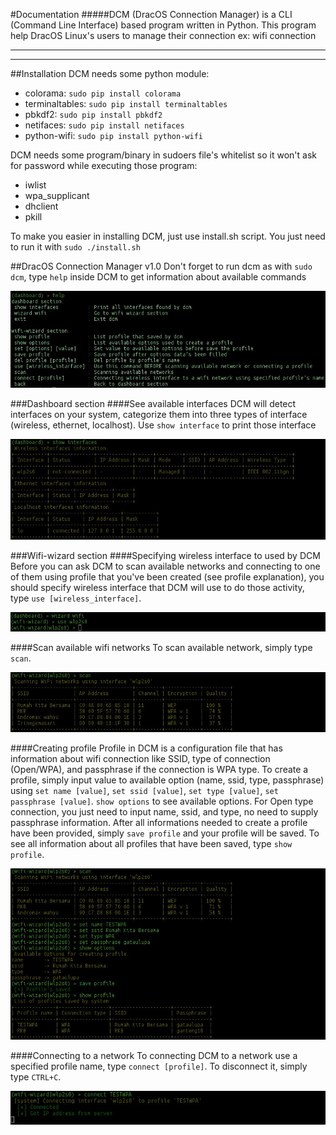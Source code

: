 #Documentation
#####DCM (DracOS Connection Manager) is a CLI (Command Line Interface) based program written in Python. This program help DracOS Linux's users to manage their connection ex: wifi connection
***
***
##Installation
DCM needs some python module:
- colorama: `sudo pip install colorama`
- terminaltables: `sudo pip install terminaltables `
- pbkdf2: `sudo pip install pbkdf2`
- netifaces: `sudo pip install netifaces`
- python-wifi: `sudo pip install python-wifi`

DCM needs some program/binary in sudoers file's whitelist so it won't ask for password while executing those program:
- iwlist
- wpa_supplicant 
- dhclient
- pkill

To make you easier in installing DCM, just use install.sh script. You just need to run it with `sudo ./install.sh`  

##DracOS Connection Manager v1.0
Don't forget to run dcm as with `sudo dcm`, type `help` inside DCM to get information about available commands

![](screenshots/help.jpeg) 

###Dashboard section
####See available interfaces
DCM will detect interfaces on your system, categorize them into three types of interface (wireless, ethernet, localhost).
Use `show interface` to print those interface

![](screenshots/show_interfaces.jpeg) 

###Wifi-wizard section
####Specifying wireless interface to used by DCM
Before you can ask DCM to scan available networks and connecting to one of them using profile that you've been created (see profile explanation), you should specify wireless interface that DCM will use to do those activity, type `use [wireless_interface]`.

![](screenshots/use_interface.jpeg) 

####Scan available wifi networks
To scan available network, simply type `scan`.

![](screenshots/scan_networks.jpeg) 

####Creating profile
Profile in DCM is a configuration file that has information about wifi connection like SSID, type of connection (Open/WPA), and passphrase if the connection is WPA type.
To create a profile, simply input value to available option (name, ssid, type, passphrase) using `set name [value]`, `set ssid [value]`, `set type [value]`, `set passphrase [value]`. `show options` to see available options. For Open type connection, you just need to input name, ssid, and type, no need to supply passphrase information.
After all informations needed to create a profile have been provided, simply `save profile` and your profile will be saved. To see all information about all profiles that have been saved, type `show profile`.

![](screenshots/create_profile.jpeg) 

####Connecting to a network
To connecting DCM to a network use a specified profile name, type `connect [profile]`. To disconnect it, simply type `CTRL+C`.

![](screenshots/connect_wifi.jpeg)

 
